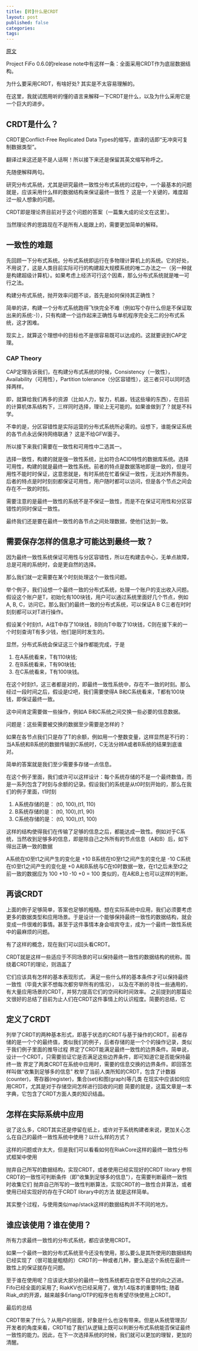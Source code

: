 ```yaml
---
title: [转]什么是CRDT
layout: post
published: false
categories: 
tags: 
---
```


[原文](http://liyu1981.github.io/what-is-CRDT/)

Project FiFo 0.6.0的release note中有这样一条：全面采用CRDT作为底层数据结构。

为什么要采用CRDT，有啥好处? 其实是不太容易理解的。

在这里，我就试图用听的懂的语言来解释一下CRDT是什么，以及为什么采用它是一个巨大的进步。

## CRDT是什么？

CRDT是Conflict-Free Replicated Data Types的缩写，直译的话即“无冲突可复制数据类型”。

翻译过来这还是不是人话啊！所以接下来还是保留其英文缩写称呼之。

先随便解释两句。

研究分布式系统，尤其是研究最终一致性分布式系统的过程中，一个最基本的问题就是，应该采用什么样的数据结构来保证最终一致性？ 这是一个关键的，难度超过一般人想象的问题。

CRDT即是理论界目前对于这个问题的答案（一篇集大成的论文在这里）。

当然理论界的思路现在不是所有人能跟上的，需要更加简单的解释。

## 一致性的难题

先回顾一下分布式系统。分布式系统即运行在多物理计算机上的系统。它的好处，不用说了，这是人类目前实际可行的构建超大规模系统的唯二办法之一（另一种就是构建超级计算机）。如果考虑上经济可行这个因素，那么分布式系统就是唯一可行之法。

构建分布式系统，抛开效率问题不谈，首先是如何保持其正确性？

简单的讲，构建一个分布式系统跑得飞快完全不难（例如写个存什么但是不保证取出来的系统:-)），只有构建一个运作起来正确性与单机程序完全无二的分布式系统，这才困难。

现实上，就算这个理想中的目标也不是很容易既可以达成的。这就要说到CAP定理。

### CAP Theory

CAP定理告诉我们，在构建分布式系统的时候，Consistency（一致性），Availability（可用性），Partition tolerance（分区容错性），这三者只可以同时选择两样。

即，就算给我们再多的资源（比如人力，智力，机器，钱这些壕的东西），在目前的计算机体系结构下，三样同时选择，理论上无可能的。如果谁做到了？就是不科学。

不幸的是，分区容错性是实际运营的分布式系统所必需的。设想下，谁能保证系统的各节点永远保持网络联通？ 这是不给GFW面子。

所以接下来我们需要在一致性和可用性中二选其一。

选择一致性，构建的就是强一致性系统，比如符合ACID特性的数据库系统。选择可用性，构建的就是最终一致性系统。前者的特点是数据落地即是一致的，但是可用性不能时时保证，这意思就是，有时系统在忙着保证一致性，无法对外界服务。后者的特点是时时刻刻都保证可用性，用户随时都可以访问，但是各个节点之间会存在不一致的时刻。

需要注意的是最终一致性的系统不是不保证一致性，而是不在保证可用性和分区容错性的同时保证一致性。

最终我们还是要在最终一致性的各节点之间处理数据，使他们达到一致。

## 需要保存怎样的信息才可能达到最终一致？

因为最终一致性系统保证可用性与分区容错性，所以在构建去中心，无单点故障，总是可用的系统时，会是更自然的选择。

那么我们就一定需要在某个时刻处理这个一致性问题。

举个例子，我们设想一个最终一致的分布式系统，处理一个账户的支出收入问题。假设这个账户是T，初始化有100块钱，用户可以通过系统里面好几个节点，例如A, B, C，访问它。那么我们的最终一致的分布式系统，可以保证A B C三者在时时刻刻都可以对T进行操作。

假设某个时刻t1，A往T中存了10块钱，B则向T中取了10块钱，C则在接下来的一个时刻查询T有多少钱，他们是同时发生的。

显然，分布式系统会保证这三个操作都能完成，于是

1. 在A系统看来，T有110块钱;
2. 在B系统看来，T有90块钱;
3. 在C系统看来，T有100块钱。

在这个时刻t1，这三者都是对的，即最终一致性系统中，存在不一致的时刻。那么经过一段时间之后，假设是t2吧，我们需要使得A B和C系统看来，T都有100块钱，即保证最终一致。

这中间肯定需要做一些操作，例如A B和C系统之间交换一些必要的信息数据。

问题是：这些需要被交换的数据至少需要是怎样的？

如果在各节点我们只是存了T的余额，例如用一个整数变量，这样显然是不行的：当A系统和B系统的数据传输到C系统时，C无法分辨A或者B系统的结果到底谁对。

简单的答案就是我们至少需要多存储一点信息。

在这个例子里面，我们或许可以这样设计：每个系统存储的不是一个最终数值，而是一系列包含了时刻与余额的记录。假设我们的系统是从t0时刻开始的，那么在我们的例子里面，t1时刻

1. A系统存储的是： (t0, 100),(t1, 110)
2. B系统存储的是： (t0, 100),(t1, 90)
3. C系统存储的是： (t0, 100),(t1, 100)

这样的结构使得我们在传输了足够的信息之后，都能达成一致性。例如对于C系统，当然收到足够多的信息，即是除自己之外所有的节点信息（A和B）后，如下得出正确一致的数据

A系统在t0至t1之间产生的变化是 +10
B系统在t0至t1之间产生的变化是 -10
C系统在t0至t1之间产生的变化是 +0
A和B系统与C在t0时数据一致，在t1之后未至t2之前一致的数据应为 100 +10 -10 +0 = 100
类似的，在A和B上也可以这样的判断。

## 再谈CRDT

上面的例子足够简单，答案也足够的粗糙。想在实际系统中应用，我们必须要考虑更多的数据类型和应用场景。于是设计一个能够保持最终一致性的数据结构，就会变成一件很难的事情。甚至于这件事情本身会喧宾夺主，成为一个最终一致性系统中的最麻烦的问题。

有了这样的概念，现在我们可以回头看CRDT。

CRDT就是这样一些适应于不同场景的可以保持最终一致性的数据结构的统称。围绕着CRDT的理论，则涵盖了

它们应该具有怎样的基本表现形式，
满足一些什么样的基本条件才可以保持最终一致性（毕竟大家不想每次都穷举所有的情况），
以及在不断的寻找一些通用的，有大量应用场景的CRDT，并努力提高它们的空间和时间效率。
之前提到的那篇论文很好的总结了目前为止人们在CRDT这件事情上的认识程度。简要的总结，它

## 定义了CRDT

列举了CRDT的两种基本形式，即基于状态的CRDT与基于操作的CRDT。前者存储的是一个个的最终值，类似我们的例子，后者存储的是一个个的操作记录，类似于我们例子里面的推导过程
界定了CRDT能满足最终一致性的边界条件。简单说，设计一个CRDT，只需要验证它是否满足这些边界条件，即可知道它是否能保持最终一致
界定了两类CRDT在系统中应用时，需要的信息交换的边界条件。即回答怎样叫做“收集到足够多的信息”
枚举了当前人类所知的CRDT，包含了计数器(counter)，寄存器(register)，集合(set)和图(graph)等几类
在现实中应该如何应用CRDT，尤其是对于存储空间怎样进行回收的问题
简要的就是，这篇文章是一本字典，它包含了CRDT方面人类的知识结晶。

## 怎样在实际系统中应用

说了这么多，CRDT其实还是停留在纸上，或许对于系统构建者来说，更加关心怎么在自己的最终一致性系统中使用？以什么样的方式？

这样的问题或许太大，但是我们可以看看如何在RiakCore这样的最终一致性分布式框架中使用

抛弃自己所写的数据结构，实现CRDT，或者使用已经实现好的CRDT library
参照CRDT的一致性可判断条件（即"收集到足够多的信息"），在需要判断最终一致性时收集它们
抛弃自己所写的一致性判断算法，实现CRDT的一致性合并算法，或者使用已经实现好的存在于CRDT library中的方法
就是这样简单。

其实整个过程，与使用类似map/stack这样的数据结构并不不同的地方。

## 谁应该使用？谁在使用？

所有力求最终一致性的分布式系统，都应该使用CRDT。

如果一个最终一致的分布式系统至今还没有使用，那么要么是其所使用的数据结构已经实现了（很可能是粗糙的）CRDT的一种或者几种，要么是这个系统在最终一致性上的保证就存在问题。

至于谁在使用呢？应该说大部分的最终一致性系统都在自觉不自觉的向之迈进。Fifo已经全面的采用了; RiakKV也已经采用了，做为1.4版本的重要特性; 随着Riak_dt的开源，越来越多Erlang/OTP的程序也有希望尽快使用上CRDT。

最后的总结

CRDT带来了什么？从用户的层面，好象是什么也没有带来。但是从系统管理员/开发者的角度来看，CRDT给了我们从逻辑上既可以判断分布式系统能否保证最终一致性的能力。因此，在下一次选择系统的时候，我们就可以更加的理智，更加的清醒。


